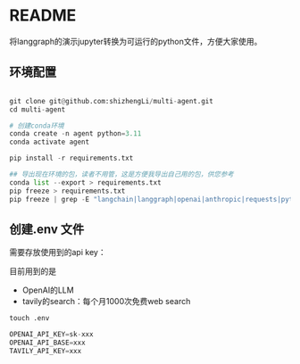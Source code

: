 # README

将langgraph的演示jupyter转换为可运行的python文件，方便大家使用。


## 环境配置

```py

git clone git@github.com:shizhengLi/multi-agent.git
cd multi-agent

# 创建conda环境
conda create -n agent python=3.11
conda activate agent

pip install -r requirements.txt

## 导出现在环境的包，读者不用管，这是方便我导出自己用的包，供您参考
conda list --export > requirements.txt
pip freeze > requirements.txt
pip freeze | grep -E "langchain|langgraph|openai|anthropic|requests|python-dotenv|tqdm|tiktoken" > requirements.txt
```

## 创建.env 文件
需要存放使用到的api key：

目前用到的是
- OpenAI的LLM
- tavily的search：每个月1000次免费web search

```py
touch .env

OPENAI_API_KEY=sk-xxx
OPENAI_API_BASE=xxx
TAVILY_API_KEY=xxx

``` 